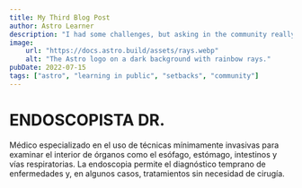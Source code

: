 ```yaml
---
title: My Third Blog Post
author: Astro Learner
description: "I had some challenges, but asking in the community really helped!"
image:
    url: "https://docs.astro.build/assets/rays.webp"
    alt: "The Astro logo on a dark background with rainbow rays."
pubDate: 2022-07-15
tags: ["astro", "learning in public", "setbacks", "community"]
---
```

# ENDOSCOPISTA DR.

Médico especializado en el uso de técnicas mínimamente invasivas para examinar el interior de órganos como el esófago, estómago, intestinos y vías respiratorias. La endoscopia permite el diagnóstico temprano de enfermedades y, en algunos casos, tratamientos sin necesidad de cirugía.